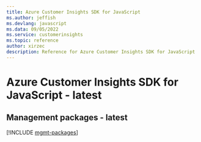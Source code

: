 ```yaml
---
title: Azure Customer Insights SDK for JavaScript
ms.author: jeffish
ms.devlang: javascript
ms.data: 09/05/2022
ms.service: customerinsights
ms.topic: reference
author: xirzec
description: Reference for Azure Customer Insights SDK for JavaScript
---
```

# Azure Customer Insights SDK for JavaScript - latest

## Management packages - latest
[!INCLUDE [mgmt-packages](customer-insights-mgmt-index.md)]